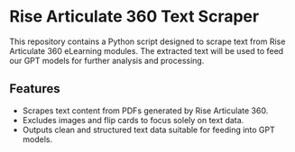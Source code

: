 # Rise Articulate 360 Text Scraper
This repository contains a Python script designed to scrape text from Rise Articulate 360 eLearning modules. The extracted text will be used to feed our GPT models for further analysis and processing.

## Features
- Scrapes text content from PDFs generated by Rise Articulate 360.
- Excludes images and flip cards to focus solely on text data.
- Outputs clean and structured text data suitable for feeding into GPT models.